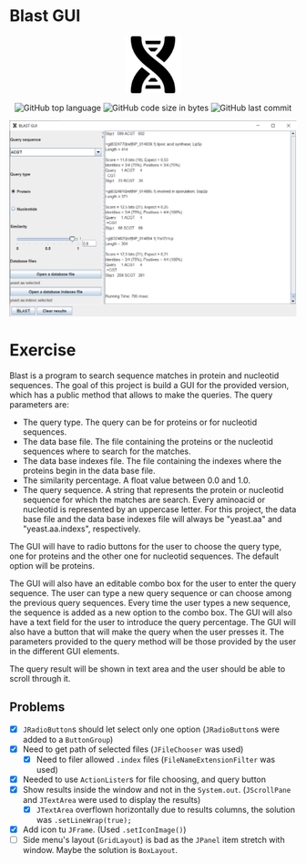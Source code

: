 # Blast GUI

<p align="center"><img src="./assets/dna.png" alt="Blast GUI logo" style="width:100px"></p>

<p align="center">
<img alt="GitHub top language" src="https://img.shields.io/github/languages/top/olegbrz/Blast-GUI">
<img alt="GitHub code size in bytes" src="https://img.shields.io/github/languages/code-size/olegbrz/Blast-GUI">
<img alt="GitHub last commit" src="https://img.shields.io/github/last-commit/olegbrz/Blast-GUI">
</p>

![screenshot](assets/screenshot.png)

# Exercise

Blast is a program to search sequence matches in protein and nucleotid sequences. The goal of
this project is build a GUI for the provided version, which has a public method that allows to
make the queries. The query parameters are:
- The query type. The query can be for proteins or for nucleotid sequences.
- The data base file. The file containing the proteins or the nucleotid sequences where to
search for the matches.
- The data base indexes file. The file containing the indexes where the proteins begin in the
data base file.
- The similarity percentage. A float value between 0.0 and 1.0.
- The query sequence. A string that represents the protein or nucleotid sequence for which
the matches are search. Every aminoacid or nucleotid is represented by an uppercase letter.
For this project, the data base file and the data base indexes file will always be "yeast.aa" and
"yeast.aa.indexs", respectively.
  
The GUI will have to radio buttons for the user to choose the query type, one for proteins
and the other one for nucleotid sequences. The default option will be proteins.

The GUI will also have an editable combo box for the user to enter the query sequence. The
user can type a new query sequence or can choose among the previous query sequences. Every
time the user types a new sequence, the sequence is added as a new option to the combo box.
The GUI will also have a text field for the user to introduce the query percentage.
The GUI will also have a button that will make the query when the user presses it. The
parameters provided to the query method will be those provided by the user in the different GUI
elements.

The query result will be shown in text area and the user should be able to scroll through it.


## Problems

- [x] `JRadioButton`s should let select only one option (`JRadioButton`s were added to a `ButtonGroup`)
- [x] Need to get path of selected files (`JFileChooser` was used)
    - [x] Need to filer allowed `.index` files (`FileNameExtensionFilter` was used)
- [x] Needed to use `ActionLister`s for file choosing, and query button
- [x] Show results inside the window and not in the `System.out`. (`JScrollPane` and `JTextArea` were used to display the results)
    - [x] `JTextArea` overflown horizontally due to results columns, the solution was `.setLineWrap(true);`
- [x] Add icon tu `JFrame`. (Used `.setIconImage()`)
- [ ] Side menu's layout (`GridLayout`) is bad as the `JPanel` item stretch with window. Maybe the solution is `BoxLayout`.
